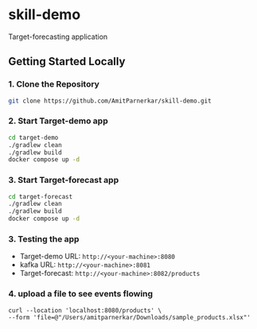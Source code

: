 # skill-demo

Target-forecasting application

## Getting Started Locally

### 1. Clone the Repository

```bash
git clone https://github.com/AmitParnerkar/skill-demo.git
```
### 2. Start Target-demo app

```bash
cd target-demo
./gradlew clean
./gradlew build
docker compose up -d
```
### 3. Start Target-forecast app

```bash
cd target-forecast
./gradlew clean
./gradlew build
docker compose up -d
```
### 3. Testing the app
- Target-demo URL: `http://<your-machine>:8080`
- kafka URL: `http://<your-machine>:8081`
- Target-forecast: `http://<your-machine>:8082/products`

### 4. upload a file to see events flowing
```code
curl --location 'localhost:8080/products' \
--form 'file=@"/Users/amitparnerkar/Downloads/sample_products.xlsx"'
```

